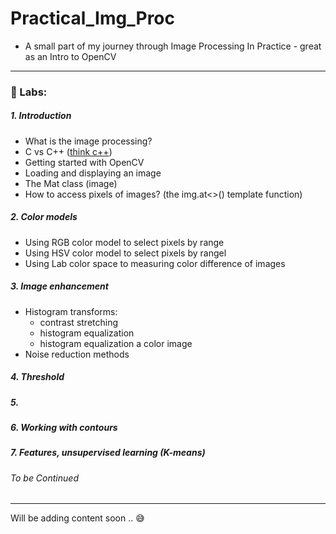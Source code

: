 # Practical_Img_Proc
- A small part of my journey through Image Processing In Practice - great as an Intro to OpenCV 

---
### 🥼 Labs:

##### 1. Introduction
  * What is the image processing?
  * C vs C++ ([think c++](https://greenteapress.com/wp/think-c/))
  * Getting started with OpenCV
  * Loading and displaying an image
  * The Mat class (image)
  * How to access pixels of images? (the img.at<>() template function) 
  
##### 2. Color models
  * Using RGB color model to select pixels by range
  * Using HSV color model to select pixels by rangel
  * Using Lab color space to measuring color difference of images

##### 3. Image enhancement
  * Histogram transforms:
    * contrast stretching
    * histogram equalization
    * histogram equalization a color image
  * Noise reduction methods


##### 4. Threshold



##### 5.



##### 6. Working with contours



##### 7. Features, unsupervised learning (K-means)


###### To be Continued

---
Will be adding content soon .. 😅

